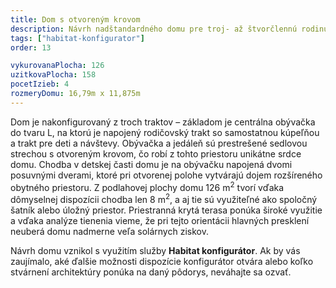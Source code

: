 ```yaml
---
title: Dom s otvoreným krovom
description: Návrh nadštandardného domu pre troj- až štvorčlennú rodinu. Tvarovo kombinuje plochú vegetačnú strechu a trakt so sedlovou strechou s priznaným krovom v interiéri. Pri návrhu sme využili Habitat konfigurátor a po definovaní architektúry overili energetickú bilanciu domu na konkrétnej parcele.
tags: ["habitat-konfigurator"]
order: 13

vykurovanaPlocha: 126
uzitkovaPlocha: 158
pocetIzieb: 4
rozmeryDomu: 16,79m x 11,875m
---
```


Dom je nakonfigurovaný z troch traktov – základom je centrálna obývačka do tvaru L, na ktorú je napojený rodičovský trakt so samostatnou kúpeľňou a trakt pre deti a návštevy. Obývačka a jedáleň sú prestrešené sedlovou strechou s otvoreným krovom, čo robí z tohto priestoru unikátne srdce domu. Chodba v detskej časti domu je na obývačku napojená dvomi posuvnými dverami, ktoré pri otvorenej polohe vytvárajú dojem rozšíreného obytného priestoru. Z podlahovej plochy domu 126 m<sup>2</sup> tvorí vďaka dômyselnej dispozícii chodba len 8 m<sup>2</sup>, a aj tie sú využiteľné ako spoločný šatník alebo úložný priestor. Priestranná krytá terasa ponúka široké využitie a vďaka analýze tienenia vieme, že pri tejto orientácii hlavných presklení neuberá domu nadmerne veľa solárnych ziskov.

Návrh domu vznikol s využitím služby <strong>Habitat konfigurátor</strong>. Ak by vás zaujímalo, aké ďalšie možnosti dispozície konfigurátor otvára alebo koľko stvárnení architektúry ponúka na daný pôdorys, neváhajte sa ozvať.


